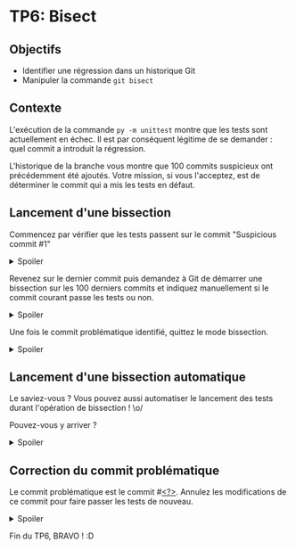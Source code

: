 # TP6: Bisect

## Objectifs

+ Identifier une régression dans un historique Git
+ Manipuler la commande `git bisect`

## Contexte

L'exécution de la commande `py -m unittest` montre que les tests sont actuellement en échec.
Il est par conséquent légitime de se demander : quel commit a introduit la régression.

L'historique de la branche vous montre que 100 commits suspicieux ont précédemment été ajoutés.
Votre mission, si vous l'acceptez, est de déterminer le commit qui a mis les tests en défaut. 

## Lancement d'une bissection

Commencez par vérifier que les tests passent sur le commit "Suspicious commit #1"

<details>
<summary>Spoiler</summary>

```bash
git switch <sha1 du commit 1>
py -m unittest
```
</details>

Revenez sur le dernier commit puis demandez à Git de démarrer une bissection sur les 100 derniers commits et indiquez manuellement si le commit courant passe les tests ou non.

<details>
<summary>Spoiler</summary>

```bash
git switch tp6-main
git bisect start HEAD <sha1 du commit 1>

py -m unittest
git bisect [good|bad]

py -m unittest
git bisect [good|bad]
[...]
```
</details>

Une fois le commit problématique identifié, quittez le mode bissection.

<details>
<summary>Spoiler</summary>

```bash
git bisect reset
```
</details>

## Lancement d'une bissection automatique

Le saviez-vous ? Vous pouvez aussi automatiser le lancement des tests durant l'opération de bissection ! \o/

Pouvez-vous y arriver ?

<details>
<summary>Spoiler</summary>

```bash
git bisect start HEAD HEAD~99
git bisect run py -m unittest
git bisect reset
```
</details>

## Correction du commit problématique

Le commit problématique est le commit #[<?>](## "44").
Annulez les modifications de ce commit pour faire passer les tests de nouveau.

<details>
<summary>Spoiler</summary>

```bash
git revert HEAD~56
py -m unittest
```
</details>

Fin du TP6, BRAVO ! :D
